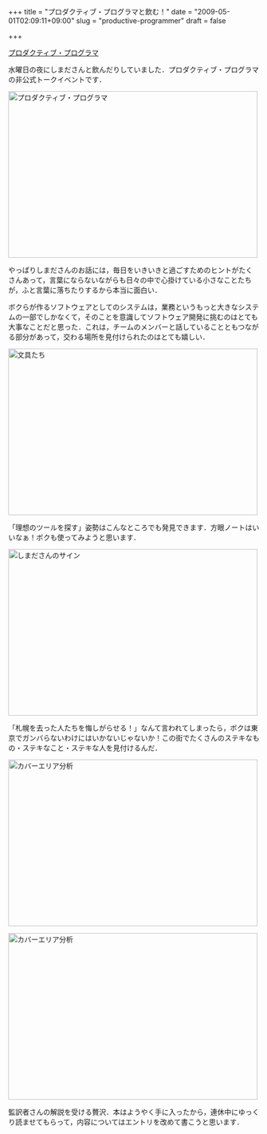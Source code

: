 +++
title = "プロダクティブ・プログラマと飲む！"
date = "2009-05-01T02:09:11+09:00"
slug = "productive-programmer"
draft = false

+++

<p><a href="http://www.oreilly.co.jp/books/9784873114026/" title="Book:プロダクティブ・プログラマ">プロダクティブ・プログラマ</a></p>
<p>水曜日の夜にしまださんと飲んだりしていました．プロダクティブ・プログラマの非公式トークイベントです．</p>
<p><a href="http://www.flickr.com/photos/june29/3486516890/" title="プロダクティブ・プログラマ by june29, on Flickr"><img src="http://farm4.static.flickr.com/3593/3486516890_6437abd2e8.jpg" width="500" height="334" alt="プロダクティブ・プログラマ" /></a></p>
<p>やっぱりしまださんのお話には，毎日をいきいきと過ごすためのヒントがたくさんあって，言葉にならないながらも日々の中で心掛けている小さなことたちが，ふと言葉に落ちたりするから本当に面白い．</p>
<p>ボクらが作るソフトウェアとしてのシステムは，業務というもっと大きなシステムの一部でしかなくて，そのことを意識してソフトウェア開発に挑むのはとても大事なことだと思った．これは，チームのメンバーと話していることともつながる部分があって，交わる場所を見付けられたのはとても嬉しい．</p>
<p><a href="http://www.flickr.com/photos/june29/3486513044/" title="文具たち by june29, on Flickr"><img src="http://farm4.static.flickr.com/3570/3486513044_9dd3ff82f8.jpg" width="500" height="334" alt="文具たち" /></a></p>
<p>「理想のツールを探す」姿勢はこんなところでも発見できます．方眼ノートはいいなぁ！ボクも使ってみようと思います．</p>
<p><a href="http://www.flickr.com/photos/june29/3486509434/" title="しまださんのサイン by june29, on Flickr"><img src="http://farm4.static.flickr.com/3337/3486509434_e7f39a3b64.jpg" width="500" height="334" alt="しまださんのサイン" /></a></p>
<p>「札幌を去った人たちを悔しがらせる！」なんて言われてしまったら，ボクは東京でガンバらないわけにはいかないじゃないか！この街でたくさんのステキなもの・ステキなこと・ステキな人を見付けるんだ．</p>
<p><a href="http://www.flickr.com/photos/june29/3485707099/" title="カバーエリア分析 by june29, on Flickr"><img src="http://farm4.static.flickr.com/3637/3485707099_6c6b65fe92.jpg" width="500" height="334" alt="カバーエリア分析" /></a></p>
<p><a href="http://www.flickr.com/photos/june29/3485706487/" title="カバーエリア分析 by june29, on Flickr"><img src="http://farm4.static.flickr.com/3312/3485706487_f1887f3452.jpg" width="500" height="334" alt="カバーエリア分析" /></a></p>
<p>監訳者さんの解説を受ける贅沢．本はようやく手に入ったから，連休中にゆっくり読ませてもらって，内容についてはエントリを改めて書こうと思います．</p>
